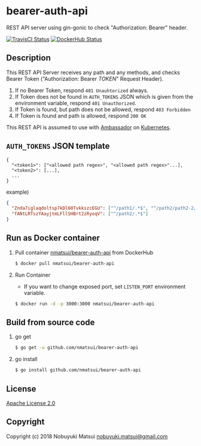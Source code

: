 # bearer-auth-api
REST API server using gin-gonic to check "Authorization: Bearer" header.

[![TravisCI Status](https://travis-ci.org/nmatsui/bearer-auth-api.svg?branch=master)](https://travis-ci.org/nmatsui/bearer-auth-api)
[![DockerHub Status](https://dockerbuildbadges.quelltext.eu/status.svg?organization=nmatsui&repository=bearer-auth-api)](https://hub.docker.com/r/nmatsui/bearer-auth-api/builds/)

## Description
This REST API Server receives any path and any methods, and checks Bearer Token ("Authorization: Bearer *TOKEN*" Request Header).

1. If no Bearer Token, respond `401 Unauhtorized` always.
1. If Token does not be found in `AUTH_TOKENS` JSON which is given from the environment variable, respond `401 Unauthorized`.
1. If Token is found, but path does not be allowed, respond `403 Forbidden`
1. If Token is found and path is allowed, respond `200 OK`

This REST API is assumed to use with [Ambassador](https://www.getambassador.io/) on [Kubernetes](https://www.getambassador.io/).

## `AUTH_TOKENS` JSON template

```text
{
  "<token1>": ["<allowed path regex>", "<allowed path regex>"...],
  "<token2>": [...],
  ...
}
```

example)

```json
{
  "Znda7iglaqdoltsp7kDl60TvkkszcEGU": ["^/path1/.*$", "^/path2/path2-2/.*$"],
  "fANtLRTszYAayjtmLFllSHBrt2zRyoqV": ["^/path2/.*$"]
}
```


## Run as Docker container

1. Pull container [nmatsui/bearer-auth-api](https://hub.docker.com/r/nmatsui/bearer-auth-api/) from DockerHub

    ```bash
    $ docker pull nmatsui/bearer-auth-api
    ```
1. Run Container
    * If you want to change exposed port, set `LISTEN_PORT` environment variable.

    ```bash
    $ docker run -d -p 3000:3000 nmatsui/bearer-auth-api
    ```

## Build from source code

1. go get

    ```bash
    $ go get -u github.com/nmatsui/bearer-auth-api
    ```
1. go install

    ```bash
    $ go install github.com/nmatsui/bearer-auth-api
    ```

## License

[Apache License 2.0](/LICENSE)

## Copyright
Copyright (c) 2018 Nobuyuki Matsui <nobuyuki.matsui@gmail.com>
